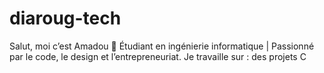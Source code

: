 # diaroug-tech
Salut, moi c’est Amadou 👋 Étudiant en ingénierie informatique | Passionné par le code, le design et l’entrepreneuriat.  Je travaille sur : des projets C
